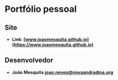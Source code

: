 # Portfólio pessoal

## Site
  * **Link: [www.joaomesquita.github.io](https://www.joaomesquita.github.io)**

## Desenvolvedor
  * **João Mesquita [joao.neves@novaandradina.org]()**
